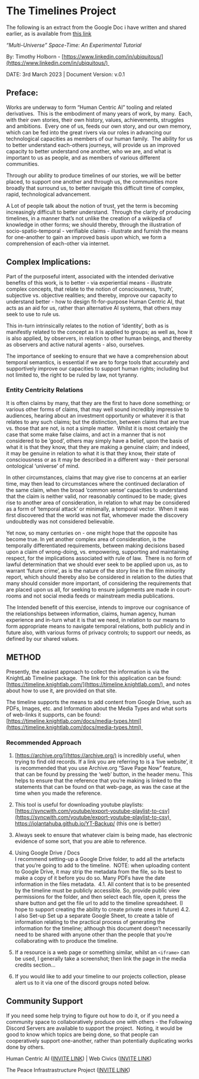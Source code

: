 # The Timelines Project

The following is an extract from the Google Doc i have written and shared earlier, as is available from [this link](https://docs.google.com/document/d/1Tsk1NMYOZMcFN5yUHmD5bJY50ycV5BwQKMB7Tkvnrp8/edit#heading=h.5l77ct9skq6)

*“Multi-Universe” Space-Time: An Experimental Tutorial*

By: Timothy Holborn - [https://www.linkedin.com/in/ubiquitous/](https://www.linkedin.com/in/ubiquitous/) 

DATE: 3rd March 2023 | Document Version: v.0.1 

## Preface:
Works are underway to form “Human Centric AI” tooling and related derivatives.  This is the embodiment of many years of work, by many.  Each, with their own stories, their own history, values, achievements, struggles and ambitions.  Every one of us, feeds our own story, and our own memory, which can be fed into the great rivers via our roles in advancing our technological capacities as members of our human family.  The ability for us to better understand each-others journeys, will provide us an improved capacity to better understand one another, who we are, and what is important to us as people, and as members of various different communities. 

Through our ability to produce timelines of our stories, we will be better placed, to support one another and through us, the communities more broadly that surround us, to better navigate this difficult time of complex, rapid, technological advancement.  

  

A Lot of people talk about the notion of trust, yet the term is becoming increasingly difficult to better understand.  Through the clarity of producing timelines, in a manner that’s not unlike the creation of a wikipedia of knowledge in other forms; we should thereby, through the illustration of socio-spatio-temporal - verifiable claims - illustrate and furnish the means for one-another to gain an improved basis upon which, we form a comprehension of each-other via internet.

## Complex Implications:
Part of the purposeful intent, associated with the intended derivative benefits of this work, is to better - via experiential means - illustrate complex concepts, that relate to the notion of consciousness, ‘truth’, subjective vs. objective realities; and thereby, improve our capacity to understand better - how to design fit-for-purpose Human Centric AI, that acts as an aid for us, rather than alternative AI systems, that others may seek to use to rule us.  

This in-turn intrinsically relates to the notion of ‘identity’, both as is manifestly related to the concept as it is applied to groups; as well as, how it is also applied, by observers, in relation to other human beings, and thereby as observers and active natural agents - also, ourselves.

The importance of seeking to ensure that we have a comprehension about temporal semantics, is essential if we are to forge tools that accurately and supportively improve our capacities to support human rights; including but not limited to, the right to be ruled by law, not tyranny.

### Entity Centricity Relations

It is often claims by many, that they are the first to have done something; or various other forms of claims, that may well sound incredibly impressive to audiences, hearing about an investment opportunity or whatever it is that relates to any such claims; but the distinction, between claims that are true vs. those that are not, is not a simple matter.  Whilst it is most certainly the case that some make false claims, and act in a manner that is not considered to be ‘good’, others may simply have a belief, upon the basis of what it is that they know, that they are making a genuine claim; and indeed, it may be genuine in relation to what it is that they know, their state of consciousness or as it may be described in a different way - their personal ontological ‘universe’ of mind.  

In other circumstances, claims that may give rise to concerns at an earlier time, may then lead to circumstances where the continued declaration of the same claim, when the broad ‘common sense’ capacities to understand that the claim is neither valid, nor reasonably continued to be made; gives rise to another area of consideration, in relation to what may be considered as a form of ‘temporal attack’ or minimally, a temporal vector.  When it was first discovered that the world was not flat, whomever made the discovery undoubtedly was not considered believable. 

Yet now, so many centuries on - one might hope that the opposite has become true.
In yet another complex area of consideration, is the temporally differentiated requirements, between making decisions based upon a claim of wrong-doing, vs. empowering, supporting and maintaining respect, for the implications associated with rule of law.  There is no form of lawful determination that we should ever seek to be applied upon us, as to warrant ‘future crime’, as is the nature of the story line in the film minority report, which should thereby also be considered in relation to the duties that many should consider more important, of considering the requirements that are placed upon us all, for seeking to ensure judgements are made in court-rooms and not social media feeds or mainstream media publications. 

The Intended benefit of this exercise, intends to improve our cognisance of the relationships between information, claims, human agency, human experience and in-turn what it is that we need, in relation to our means to form appropriate means to navigate temporal relations, both publicly and in future also, with various forms of privacy controls; to support our needs, as defined by our shared values. 

## METHOD
Presently, the easiest approach to collect the information is via the KnightLab Timeline package.  The link for this application can be found: [https://timeline.knightlab.com/](https://timeline.knightlab.com/)  and notes about how to use it, are provided on that site.

The timeline supports the means to add content from Google Drive, such as PDFs, Images, etc. and Information about the Media Types and what sorts of web-links it supports, can be found: [https://timeline.knightlab.com/docs/media-types.html](https://timeline.knightlab.com/docs/media-types.html) 

### Recommended Approach

1.  [https://archive.org/](https://archive.org/) is incredibly useful, when trying to find old records. If a link you are referring to is a ‘live website’, it is recommended that you use Archive.org “Save Page Now” feature, that can be found by pressing the ‘web’ button, in the header menu. This helps to ensure that the reference that you’re making is linked to the statements that can be found on that web-page, as was the case at the time when you made the reference.
    
2.  This tool is useful for downloading youtube playlists: [https://syncwith.com/youtube/export-youtube-playlist-to-csv](https://syncwith.com/youtube/export-youtube-playlist-to-csv) 
	https://jolantahuba.github.io/YT-Backup/ (this one is better)
    
3.  Always seek to ensure that whatever claim is being made, has electronic evidence of some sort, that you are able to reference. 
    
4.  Using Google Drive / Docs  
    I recommend setting-up a Google Drive folder, to add all the artefacts that you’re going to add to the timeline.  NOTE: when uploading content to Google Drive, it may strip the metadata from the file, so its best to make a copy of it before you do so. Many PDFs have the date information in the files metadata. 
    4.1.  All content that is to be presented by the timeline must be publicly accessible. So, provide public view permissions for the folder, and then select each file, open it, press the share button and get the file url to add to the timeline spreadsheet.
      (I hope to support creating the ability to create private ones in future)
    4.2.  I also Set-up Set up a separate Google Sheet, to create a table of information relating to the practical process of generating the information for the timeline; although this document doesn’t necessarily need to be shared with anyone other than the people that you’re collaborating with to produce the timeline. 
5.   If a resource is a web page or something similar, whilst an ``<iframe>`` can be used, I generally take a screenshot; then link the page in the media credits section...  
    
6. If you would like to add your timeline to our projects collection, please alert us to it via one of the discord groups noted below.

## Community Support
If you need some help trying to figure out how to do it, or if you need a community space to collaboratively produce one with others - the Following Discord Servers are available to support the project.  Noting, it would be good to know which topics are being done, so that people can cooperatively support one-another, rather than potentially duplicating works done by others.

Human Centric AI ([INVITE LINK](https://discord.gg/6TnTZeb8NX)) | Web Civics ([INVITE LINK](https://discord.gg/HX7W4gY45N))  

The Peace Infrastrastructure Project ([INVITE LINK](https://discord.gg/SvnGBkXXzF))